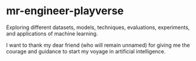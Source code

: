 # mr-engineer-playverse
Exploring different datasets, models, techniques, evaluations, experiments, and applications of machine learning.

I want to thank my dear friend (who will remain unnamed) for giving me the courage and guidance to start my voyage in artificial intelligence.
